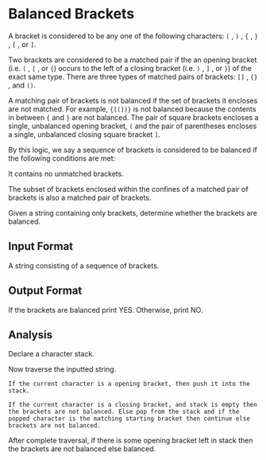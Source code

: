 # Balanced Brackets

A bracket is considered to be any one of the following characters: `(` , `)` , `{` , `}` , `[` , or `]`.

Two brackets are considered to be a matched pair if the an opening bracket (i.e. `(` , `[` , or `{`) occurs to the left of a closing bracket (i.e. `)` , `]` , or `}`) of the exact same type. There are three types of matched pairs of brackets: `[]` , `{}` , and `()`.

A matching pair of brackets is not balanced if the set of brackets it encloses are not matched. For example, `{[(])}` is not balanced because the contents in between `{` and `}` are not balanced. The pair of square brackets encloses a single, unbalanced opening bracket, `(` and the pair of parentheses encloses a single, unbalanced closing square bracket `]`.

By this logic, we say a sequence of brackets is considered to be balanced if the following conditions are met:

It contains no unmatched brackets.

The subset of brackets enclosed within the confines of a matched pair of brackets is also a matched pair of brackets.


Given a string containing only brackets, determine whether the brackets are balanced.


## Input Format

A string consisting of a sequence of brackets.

## Output Format

 If the brackets are balanced print YES. Otherwise, print NO.


## Analysis

Declare a character stack.

Now traverse the inputted string.

    If the current character is a opening bracket, then push it into the stack.

    If the current character is a closing bracket, and stack is empty then the brackets are not balanced. Else pop from the stack and if the popped character is the matching starting bracket then continue else brackets are not balanced.

After complete traversal, if there is some opening bracket left in stack then the brackets are not balanced else balanced.